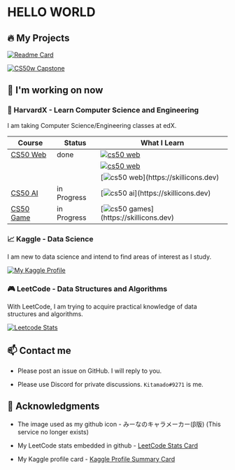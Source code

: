# HELLO WORLD

## :fire: My Projects

[![Readme Card](https://github-readme-stats.vercel.app/api/pin/?username=Seasawher&repo=docker-lean4&show_owner=True)](https://github.com/Seasawher/docker-lean4)


[![CS50w Capstone](https://github-readme-stats.vercel.app/api/pin/?username=Seasawher&repo=cs50web-capstone&show_owner=True)](https://github.com/Seasawher/cs50web-capstone)



<!-- ## 📊 My Stats -->

<!-- [![Seasawher's GitHub stats](https://github-readme-stats.vercel.app/api?username=Seasawher&count_private=true&theme=nord)](https://github.com/anuraghazra/github-readme-stats) [![trophy](https://github-profile-trophy.vercel.app/?username=Seasawher&theme=nord&column=4)](https://github.com/ryo-ma/github-profile-trophy) -->

<!-- [![Top Langs](https://github-readme-stats.vercel.app/api/top-langs/?username=Seasawher&layout=compact&theme=nord&langs_count=10)](https://github.com/anuraghazra/github-readme-stats) -->

<!-- [![GitHub Streak](https://streak-stats.demolab.com/?user=Seasawher&theme=nord)](https://github.com/DenverCoder1/github-readme-streak-stats) -->

<!-- [![github activity graph](https://github-readme-activity-graph.cyclic.app/graph?username=Seasawher&theme=nord)](https://github.com/ashutosh00710/github-readme-activity-graph) -->

<!-- ## 📌 More Pinned Projects -->

<!-- [![Readme Card](https://github-readme-stats.vercel.app/api/pin/?username=Seasawher&repo=microprojects&show_owner=True)](https://github.com/Seasawher/microprojects) [![Readme Card](https://github-readme-stats.vercel.app/api/pin/?username=Seasawher&repo=cs50web-capstone&show_owner=True)](https://github.com/Seasawher/cs50web-capstone) -->

<!-- [![Readme Card](https://github-readme-stats.vercel.app/api/pin/?username=Seasawher&repo=rock-paper-scissors&show_owner=True)](https://github.com/Seasawher/rock-paper-scissors) -->


## 🌱 I'm working on now

### 🏫 HarvardX - Learn Computer Science and Engineering

I am taking Computer Science/Engineering classes at edX. 

| Course                                         | Status      | What I Learn                                                                               |
| ---------------------------------------------- | ----------- | ------------------------------------------------------------------------------------------ |
| [CS50 Web](https://cs50.harvard.edu/web/2020/) | done        | [![cs50 web](https://skillicons.dev/icons?i=python,django,sqlite)](https://skillicons.dev) |
|                                                |             | [![cs50 web](https://skillicons.dev/icons?i=js,react,bootstrap)](https://skillicons.dev)   |
|                                                |             | [![cs50 web](https://skillicons.dev/icons?i=docker,git,)](https://skillicons.dev)          |
| [CS50 AI](https://cs50.harvard.edu/ai/2020/)   | in Progress | [![cs50 ai](https://skillicons.dev/icons?i=python,tensorflow,)](https://skillicons.dev)    |
| [CS50 Game](https://cs50.harvard.edu/games/2020/)| in Progress | [![cs50 games](https://skillicons.dev/icons?i=lua,unity,)](https://skillicons.dev) |

### 📈 Kaggle - Data Science

I am new to data science and intend to find areas of interest as I study.

[![My Kaggle Profile](https://kaggle-card.chienhsiang-hung.eu.org/api/svg?seasawher)](https://www.kaggle.com/seasawher)

<!-- ### 📖 Microsoft Learn - Learn Machine Learning and Data Science

| Learning Path                                  | Status      | What I learn                                                                               |
| ---------------------------------------------- | ----------- | ------------------------------------------------------------------------------------------ |
| [Foundations Using Data Science](https://learn.microsoft.com/ja-jp/training/paths/machine-learning-foundations-using-data-science/) | in Progress | [![MS](https://skillicons.dev/icons?i=python,,)](https://skillicons.dev)             | -->

### 🎮 LeetCode - Data Structures and Algorithms

With LeetCode, I am trying to acquire practical knowledge of data structures and algorithms.

[![Leetcode Stats](https://leetcard.jacoblin.cool/Seasawher?ext=contest&theme=nord)](https://leetcode.com/Seasawher/)

<!--
## 📰 Daily.dev - News for Developers

Times change so rapidly that it is impossible to keep up with them. However, I would like to keep up with the latest developments in the world, even if only vaguely.

<a href="https://app.daily.dev/seasawher">
  <img src="https://github.com/Seasawher/Seasawher/blob/main/devcard.svg" width="400" alt="My Dev Card"/>
</a>
-->

## 📫 Contact me

* Please post an issue on GitHub. I will reply to you.

* Please use Discord for private discussions. `Kitamado#9271` is me.

## :bow: Acknowledgments

* The image used as my github icon - みーなのキャラメーカー(β版) (This service no longer exists)

* My LeetCode stats embedded in github - [LeetCode Stats Card](https://github.com/JacobLinCool/LeetCode-Stats-Card)

* My Kaggle profile card - [Kaggle Profile Summary Card](https://github.com/chienhsiang-hung/kaggle-profile-summary-card)

